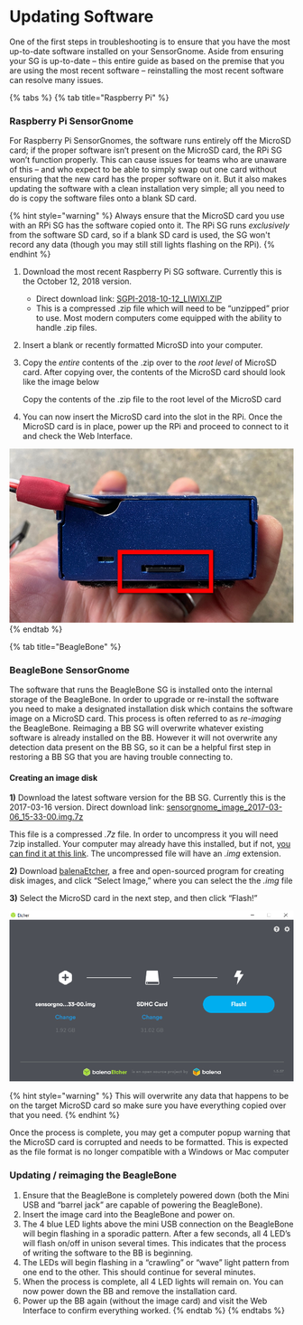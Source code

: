 # Updating Software

One of the first steps in troubleshooting is to ensure that you have the most up-to-date software installed on your SensorGnome. Aside from ensuring your SG is up-to-date – this entire guide as based on the premise that you are using the most recent software – reinstalling the most recent software can resolve many issues. 

{% tabs %}
{% tab title="Raspberry Pi" %}
### Raspberry Pi SensorGnome

For Raspberry Pi SensorGnomes, the software runs entirely off the MicroSD card; if the proper software isn’t present on the MicroSD card, the RPi SG won’t function properly. This can cause issues for teams who are unaware of this – and who expect to be able to simply swap out one card without ensuring that the new card has the proper software on it. But it also makes updating the software with a clean installation very simple; all you need to do is copy the software files onto a blank SD card.

{% hint style="warning" %}
Always ensure that the MicroSD card you use with an RPi SG has the software copied onto it. The RPi SG runs _exclusively_ from the software SD card, so if a blank SD card is used, the SG won't record any data \(though you may still still lights flashing on the RPi\).
{% endhint %}

1. Download the most recent Raspberry Pi SG software. Currently this is the October 12, 2018 version.
   * Direct download link: [SGPI-2018-10-12\_LIWIXI.ZIP](https://public.sensorgnome.org/Raspberry_Pi_Sensorgnome/SGPI-2018-10-12_LIWIXI.ZIP)
   * This is a compressed .zip file which will need to be “unzipped” prior to use. Most modern computers come equipped with the ability to handle .zip files.
2. Insert a blank or recently formatted MicroSD into your computer.
3. Copy the _entire_ contents of the .zip over to the _root level_ of MicroSD card. After copying over, the contents of the MicroSD card should look like the image below

   Copy the contents of the .zip file to the root level of the MicroSD card

4. You can now insert the MicroSD card into the slot in the RPi. Once the MicroSD card is in place, power up the RPi and proceed to connect to it and check the Web Interface.

![The MicroSD card \(highlighted in red\) is inserted with the contacts facing up](.gitbook/assets/rpisdslot.jpg)
{% endtab %}

{% tab title="BeagleBone" %}
### BeagleBone SensorGnome

The software that runs the BeagleBone SG is installed onto the internal storage of the BeagleBone. In order to upgrade or re-install the software you need to make a designated installation disk which contains the software image on a MicroSD card. This process is often referred to as _re-imaging_ the BeagleBone. Reimaging a BB SG will overwrite whatever existing software is already installed on the BB. However it will not overwrite any detection data present on the BB SG, so it can be a helpful first step in restoring a BB SG that you are having trouble connecting to. 

#### **Creating an image disk**

**1\)** Download the latest software version for the BB SG. Currently this is the 2017-03-16 version. Direct download link: [sensorgnome\_image\_2017-03-06\_15-33-00.img.7z](https://public.sensorgnome.org/Beaglebone_Sensorgnome_Images/sensorgnome_image_2017-03-06_15-33-00.img.7z)

This file is a compressed _.7z_ file. In order to uncompress it you will need 7zip installed. Your computer may already have this installed, but if not, [you can find it at this link](https://www.7-zip.org/). The uncompressed file will have an _.img_ extension.

**2\)** Download [balenaEtcher](https://www.balena.io/etcher/?), a free and open-sourced program for creating disk images, and click “Select Image,” where you can select the the _.img_ file 

**3\)** Select the MicroSD card in the next step, and then click “Flash!” 

![The BB SG img file and the MicroSD card are both selected and ready to be flashed](.gitbook/assets/betcher%20%281%29.png)

{% hint style="warning" %}
This will overwrite any data that happens to be on the target MicroSD card so make sure you have everything copied over that you need.
{% endhint %}



Once the process is complete, you may get a computer popup warning that the MicroSD card is corrupted and needs to be formatted. This is expected as the file format is no longer compatible with a Windows or Mac computer

###  Updating / r**eimaging the BeagleBone**

1. Ensure that the BeagleBone is completely powered down \(both the Mini USB and “barrel jack” are capable of powering the BeagleBone\).
2. Insert the image card into the BeagleBone and power on.
3. The 4 blue LED lights above the mini USB connection on the BeagleBone will begin flashing in a sporadic pattern. After a few seconds, all 4 LED’s will flash on/off in unison several times. This indicates that the process of writing the software to the BB is beginning.
4. The LEDs will begin flashing in a “crawling” or “wave” light pattern from one end to the other. This should continue for several minutes.
5. When the process is complete, all 4 LED lights will remain on. You can now power down the BB and remove the installation card.
6. Power up the BB again \(without the image card\) and visit the Web Interface to confirm everything worked.
{% endtab %}
{% endtabs %}

